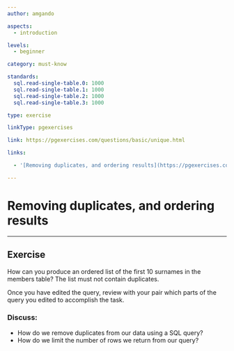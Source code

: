 ```yaml
---
author: amgando

aspects:
  - introduction

levels:
  - beginner

category: must-know

standards:
  sql.read-single-table.0: 1000
  sql.read-single-table.1: 1000
  sql.read-single-table.2: 1000
  sql.read-single-table.3: 1000

type: exercise

linkType: pgexercises

link: https://pgexercises.com/questions/basic/unique.html

links:

  - '[Removing duplicates, and ordering results](https://pgexercises.com/questions/basic/unique.html){documentation}'

---
```


# Removing duplicates, and ordering results

---
## Exercise

How can you produce an ordered list of the first 10 surnames in the members table? The list must not contain duplicates.

Once you have edited the query, review with your pair which parts of the query you edited to accomplish the task.

### Discuss:
- How do we remove duplicates from our data using a SQL query?
- How do we limit the number of rows we return from our query?

